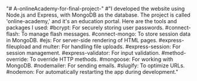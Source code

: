 "# A-onlineAcademy-for-final-project-" 
#"I developed the website using Node.js and Express, with MongoDB as the database. The project is called 'online-academy,' and it's an education portal. Here are the tools and packages I used:
#bcrypt: For securely storing user passwords.
#connect-flash: To manage flash messages.
#connect-mongo: To store session data in MongoDB.
#ejs: For server-side rendering of HTML pages.
#express-fileupload and multer: For handling file uploads.
#express-session: For session management.
#express-validator: For input validation.
#method-override: To override HTTP methods.
#mongoose: For working with MongoDB.
#nodemailer: For sending emails.
#slugify: To optimize URLs.
#nodemon: For automatically restarting the app during development."
